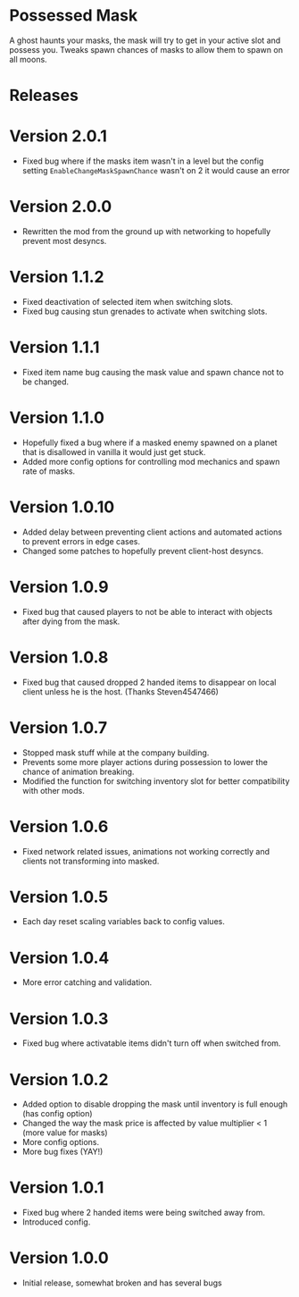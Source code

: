 # Possessed Mask

A ghost haunts your masks, the mask will try to get in your active slot and possess you.
Tweaks spawn chances of masks to allow them to spawn on all moons.

# Releases

# Version 2.0.1
- Fixed bug where if the masks item wasn't in a level but the config setting `EnableChangeMaskSpawnChance` wasn't on 2 it would cause an error

# Version 2.0.0
- Rewritten the mod from the ground up with networking to hopefully prevent most desyncs.

# Version 1.1.2

- Fixed deactivation of selected item when switching slots.
- Fixed bug causing stun grenades to activate when switching slots.

# Version 1.1.1

- Fixed item name bug causing the mask value and spawn chance not to be changed.

# Version 1.1.0

- Hopefully fixed a bug where if a masked enemy spawned on a planet that is disallowed in vanilla it would just get stuck.
- Added more config options for controlling mod mechanics and spawn rate of masks.

# Version 1.0.10

- Added delay between preventing client actions and automated actions to prevent errors in edge cases.
- Changed some patches to hopefully prevent client-host desyncs.

# Version 1.0.9

- Fixed bug that caused players to not be able to interact with objects after dying from the mask.

# Version 1.0.8

- Fixed bug that caused dropped 2 handed items to disappear on local client unless he is the host. (Thanks Steven4547466)

# Version 1.0.7

- Stopped mask stuff while at the company building.
- Prevents some more player actions during possession to lower the chance of animation breaking.
- Modified the function for switching inventory slot for better compatibility with other mods.

# Version 1.0.6

- Fixed network related issues, animations not working correctly and clients not transforming into masked.

# Version 1.0.5

- Each day reset scaling variables back to config values.

# Version 1.0.4

- More error catching and validation.

# Version 1.0.3

- Fixed bug where activatable items didn't turn off when switched from.

# Version 1.0.2

- Added option to disable dropping the mask until inventory is full enough (has config option)
- Changed the way the mask price is affected by value multiplier < 1 (more value for masks)
- More config options.
- More bug fixes (YAY!)

# Version 1.0.1

- Fixed bug where 2 handed items were being switched away from.
- Introduced config.

# Version 1.0.0

- Initial release, somewhat broken and has several bugs